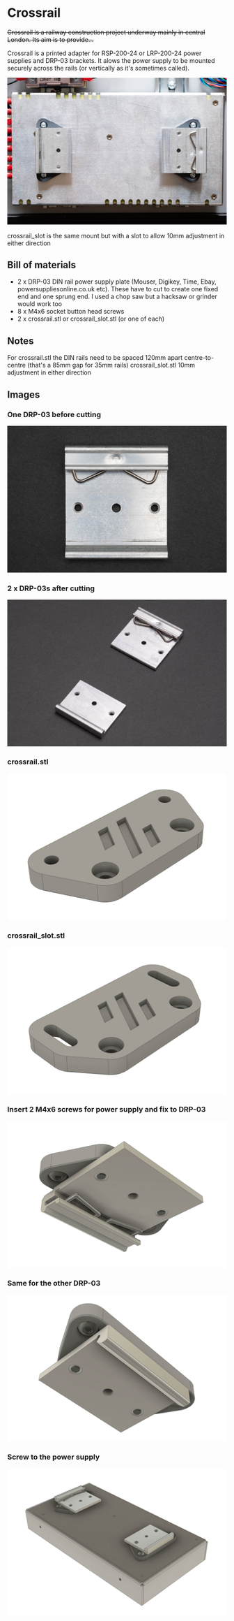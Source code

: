 # Crossrail

~~Crossrail is a railway construction project underway mainly in central London. Its aim is to provide...~~

Crossrail is a printed adapter for RSP-200-24 or LRP-200-24 power supplies and DRP-03 brackets. It alows the power supply to be mounted securely across the rails (or vertically as it's sometimes called).

![](./images/_DSF0728.jpg)

crossrail_slot is the same mount but with a slot to allow 10mm adjustment in either direction

## Bill of materials
 - 2 x DRP-03 DIN rail power supply plate (Mouser, Digikey, Time, Ebay, powersuppliesonline.co.uk etc). These have to cut to create one fixed end and one sprung end. I used a chop saw but a hacksaw or grinder would work too
 - 8 x M4x6 socket button head screws
 - 2 x crossrail.stl or crossrail_slot.stl (or one of each)

## Notes
For crossrail.stl the DIN rails need to be spaced 120mm apart centre-to-centre (that's a 85mm gap for 35mm rails)
crossrail_slot.stl 10mm adjustment in either direction

## Images
### One DRP-03 before cutting
![crossrail](./images/_DSF0725.jpg)
### 2 x DRP-03s after cutting
![crossrail](./images/_DSF0727.jpg)
### crossrail.stl
![crossrail](./images/crossrail_01.jpg)
### crossrail_slot.stl
![crossrail](./images/crossrail_05.jpg)
### Insert 2 M4x6 screws for power supply and fix to DRP-03
![crossrail](./images/crossrail_02.jpg)
### Same for the other DRP-03
![crossrail](./images/crossrail_04.jpg)
### Screw to the power supply
![crossrail](./images/crossrail_03.jpg)
